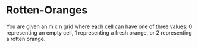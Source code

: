 # Rotten-Oranges
You are given an m x n grid where each cell can have one of three values:  0 representing an empty cell, 1 representing a fresh orange, or 2 representing a rotten orange.

